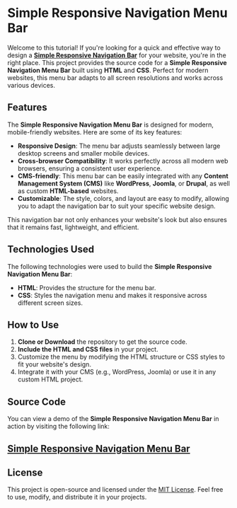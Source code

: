 # Simple Responsive Navigation Menu Bar

Welcome to this tutorial! If you're looking for a quick and effective way to design a **<a href="https://jvcodes.com/simple-responsive-navigation-menu-bar/" >Simple Responsive Navigation Bar</a>** for your website, you're in the right place. This project provides the source code for a **Simple Responsive Navigation Menu Bar** built using **HTML** and **CSS**. Perfect for modern websites, this menu bar adapts to all screen resolutions and works across various devices.

## Features

The **Simple Responsive Navigation Menu Bar** is designed for modern, mobile-friendly websites. Here are some of its key features:

- **Responsive Design**: The menu bar adjusts seamlessly between large desktop screens and smaller mobile devices.
- **Cross-browser Compatibility**: It works perfectly across all modern web browsers, ensuring a consistent user experience.
- **CMS-friendly**: This menu bar can be easily integrated with any **Content Management System (CMS)** like **WordPress**, **Joomla**, or **Drupal**, as well as custom **HTML-based** websites.
- **Customizable**: The style, colors, and layout are easy to modify, allowing you to adapt the navigation bar to suit your specific website design.

This navigation bar not only enhances your website's look but also ensures that it remains fast, lightweight, and efficient.

## Technologies Used

The following technologies were used to build the **Simple Responsive Navigation Menu Bar**:

- **HTML**: Provides the structure for the menu bar.
- **CSS**: Styles the navigation menu and makes it responsive across different screen sizes.

## How to Use

1. **Clone or Download** the repository to get the source code.
2. **Include the HTML and CSS files** in your project.
3. Customize the menu by modifying the HTML structure or CSS styles to fit your website's design.
4. Integrate it with your CMS (e.g., WordPress, Joomla) or use it in any custom HTML project.

## Source Code

You can view a demo of the **Simple Responsive Navigation Menu Bar** in action by visiting the following link:

## <a href="https://jvcodes.com/simple-responsive-navigation-menu-bar/" >Simple Responsive Navigation Menu Bar</a>

## License

This project is open-source and licensed under the [MIT License](LICENSE). Feel free to use, modify, and distribute it in your projects.

